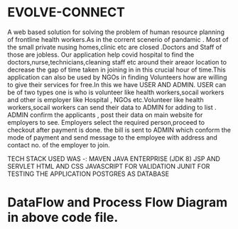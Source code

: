 # EVOLVE-CONNECT

A web based solution for solving the problem of human resource planning of frontline health workers.As  in the corrent scenerio of pandamic . Most of the small private nusing homes,clinic etc are closed .Doctors and Staff of those are jobless. Our application help covid hospital to find the doctors,nurse,technicians,cleaning staff etc around their areaor location  to decrease the gap of time taken in joining  in in this crucial hour of time.This application can also be used by NGOs in finding Volunteers how are willing to give their services for free.In this we have USER AND ADMIN.
 USER can be of two types one is  who is volunteer like health workers,socail workers and other is employer like Hospital , NGOs etc.Volunteer like health workers,socail workers can send their data to ADMIN for adding to list .
 ADMIN confirm the applicants , post their data on main website for employers to see. Employers select the required person,proceed to checkout after payment is done. the bill is sent to ADMIN which conform the mode  of payment and send message to the employee with address and contact no. of the employer to join.

TECH STACK USED WAS -:
MAVEN
JAVA ENTERPRISE (JDK 8)
JSP AND SERVLET
HTML  AND CSS
JAVASCRIPT FOR VALIDATION
JUNIT FOR TESTING THE APPLICATION
POSTGRES   AS DATABASE



# DataFlow and Process Flow Diagram in above code file.
